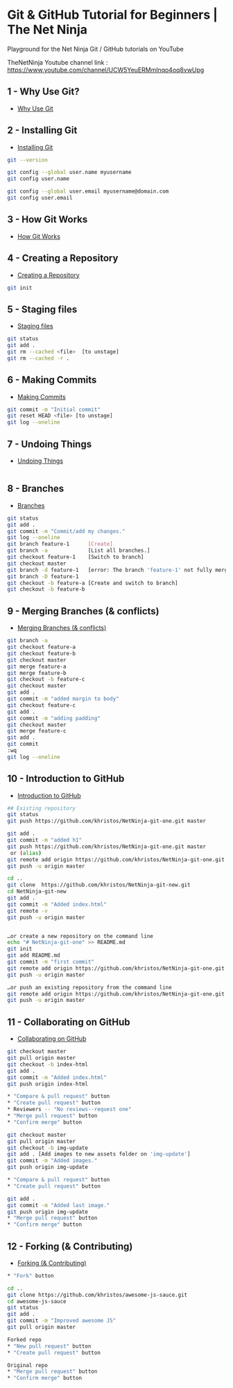 # Git & GitHub Tutorial for Beginners | The Net Ninja

Playground for the Net Ninja Git / GitHub tutorials on YouTube

TheNetNinja Youtube channel link : https://www.youtube.com/channel/UCW5YeuERMmlnqo4oq8vwUpg

## 1 - Why Use Git?

-   [Why Use Git](https://www.youtube.com/watch?v=3RjQznt-8kE&list=PL4cUxeGkcC9goXbgTDQ0n_4TBzOO0ocPR&index=1)

## 2 - Installing Git

-   [Installing Git](https://www.youtube.com/watch?v=MFtsLRphqDM&list=PL4cUxeGkcC9goXbgTDQ0n_4TBzOO0ocPR&index=2)

```sh
git --version
```

```sh
git config --global user.name myusername
git config user.name
```

```sh
git config --global user.email myusername@domain.com
git config user.email
```

## 3 - How Git Works

-   [How Git Works](https://youtu.be/iNP_KmOFqXs?list=PL4cUxeGkcC9goXbgTDQ0n_4TBzOO0ocPR)

## 4 - Creating a Repository

-   [Creating a Repository](https://youtu.be/v0Ch3yWQ-Zc?list=PL4cUxeGkcC9goXbgTDQ0n_4TBzOO0ocPR)

```sh
git init
```

## 5 - Staging files

-   [Staging files](https://youtu.be/KngvG8WzYLU?list=PL4cUxeGkcC9goXbgTDQ0n_4TBzOO0ocPR)

```sh
git status
git add .
git rm --cached <file>  [to unstage]
git rm --cached -r .

```

## 6 - Making Commits

-   [Making Commits](https://youtu.be/Fhgga2s_RmM?list=PL4cUxeGkcC9goXbgTDQ0n_4TBzOO0ocPR)

```sh
git commit -m "Initial commit"
git reset HEAD <file> [to unstage]
git log --oneline
```

## 7 - Undoing Things

-   [Undoing Things](https://youtu.be/RIYrfkZjWmA?list=PL4cUxeGkcC9goXbgTDQ0n_4TBzOO0ocPR)

```sh

```

## 8 - Branches

-   [Branches](https://youtu.be/QV0kVNvkMxc?list=PL4cUxeGkcC9goXbgTDQ0n_4TBzOO0ocPR)

```sh
git status
git add .
git commit -m "Commit/add my changes."
git log --oneline
git branch feature-1      [Create]
git branch -a             [List all branches.]
git checkout feature-1    [Switch to branch]
git checkout master
git branch -d feature-1   [error: The branch 'feature-1' not fully merged.]
git branch -D feature-1
git checkout -b feature-a [Create and switch to branch]
git checkout -b feature-b
```

## 9 - Merging Branches (& conflicts)

-   [Merging Branches (& conflicts)](https://youtu.be/XX-Kct0PfFc?list=PL4cUxeGkcC9goXbgTDQ0n_4TBzOO0ocPR)

```sh
git branch -a
git checkout feature-a
git checkout feature-b
git checkout master
git merge feature-a
git merge feature-b
git checkout -b feature-c
git checkout master
git add .
git commit -m "added margin to body"
git checkout feature-c
git add .
git commit -m "adding padding"
git checkout master
git merge feature-c
git add .
git commit
:wq
git log --oneline
```

## 10 - Introduction to GitHub

-   [Introduction to GitHub](https://youtu.be/fQLK8Ib_SKk?list=PL4cUxeGkcC9goXbgTDQ0n_4TBzOO0ocPR)

```sh
## Existing repository
git status
git push https://github.com/khristos/NetNinja-git-one.git master

git add .
git commit -m "added h1"
git push https://github.com/khristos/NetNinja-git-one.git master
 or (alias)
git remote add origin https://github.com/khristos/NetNinja-git-one.git
git push -u origin master

cd ..
git clone  https://github.com/khristos/NetNinja-git-new.git
cd NetNinja-git-new
git add .
git commit -m "Added index.html"
git remote -v
git push -u origin master


…or create a new repository on the command line
echo "# NetNinja-git-one" >> README.md
git init
git add README.md
git commit -m "first commit"
git remote add origin https://github.com/khristos/NetNinja-git-one.git
git push -u origin master

…or push an existing repository from the command line
git remote add origin https://github.com/khristos/NetNinja-git-one.git
git push -u origin master
```

## 11 - Collaborating on GitHub

-   [Collaborating on GitHub](https://youtu.be/MnUd31TvBoU?list=PL4cUxeGkcC9goXbgTDQ0n_4TBzOO0ocPR)

```sh
git checkout master
git pull origin master
git checkout -b index-html
git add .
git commit -m "Added index.html"
git push origin index-html

* "Compare & pull request" button
* "Create pull request" button
* Reviewers -- "No reviews--request one"
* "Merge pull request" button
* "Confirm merge" button

git checkout master
git pull origin master
git checkout -b img-update
git add . [Add images to new assets folder on 'img-update']
git commit -m "Added images."
git push origin img-update

* "Compare & pull request" button
* "Create pull request" button

git add .
git commit -m "Added last image."
git push origin img-update
* "Merge pull request" button
* "Confirm merge" button
```

## 12 - Forking (& Contributing)

-   [Forking (& Contributing)](https://youtu.be/HbSjyU2vf6Y?list=PL4cUxeGkcC9goXbgTDQ0n_4TBzOO0ocPR)

```sh
* "Fork" button

cd ..
git clone https://github.com/khristos/awesome-js-sauce.git
cd awesome-js-sauce
git status
git add .
git commit -m "Improved awesome JS"
git pull origin master

Forked repo
* "New pull request" button
* "Create pull request" button

Original repo
* "Merge pull request" button
* "Confirm merge" button

```
